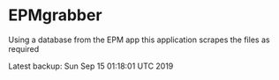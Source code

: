 # EPMgrabber
Using a database from the EPM app this application scrapes the files as required


Latest backup: Sun Sep 15 01:18:01 UTC 2019
